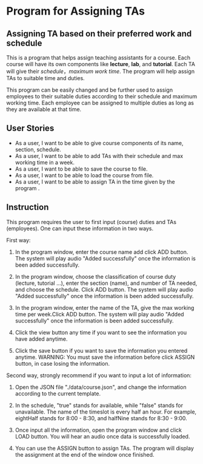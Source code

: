# Program for Assigning TAs

## Assigning TA based on their preferred work and schedule

This is a program that helps assign teaching assistants for a course. Each course will have its own components like 
**lecture**, **lab**, and **tutorial**. Each TA will give their *schedule*，*maximum work time*.
The program will help assign TAs to suitable time and duties.

This program can be easily changed and be further used to assign employees to their suitable duties according to
their schedule and maximum working time. Each employee can be assigned to multiple duties as long as they are available
at that time.


## User Stories
- As a user, I want to be able to give course components of its name, section, schedule.
- As a user, I want to be able to add TAs with their schedule and max working time in a week.
- As a user, I want to be able to save the course to file.
- As a user, I want to be able to load the course from file.
- As a user, I want to be able to assign TA in the time given by the program .


## Instruction
This program requires the user to first input (course) duties and TAs (employees). One can input these information
in two ways.

First way:

1. In the program window, enter the course name add click ADD button. The system will play audio "Added successfully"
once the information is been added successfully.

2. In the program window, choose the classification of course duty (lecture, tutorial ...), enter the section (name),
  and number of TA needed, and choose the schedule. Click ADD button. The system will play audio "Added successfully"
  once the information is been added successfully.
  
3. In the program window, enter the name of the TA, give the max working time per week.Click ADD button. 
The system will play audio "Added successfully" once the information is been added successfully.

4. Click the view button any time if you want to see the information you have added anytime.

5. Click the save button if you want to save the information you entered anytime. WARNING: You must save the information
before click ASSIGN button, in case losing the information.

Second way, strongly recommend if you want to input a lot of information:

1. Open the JSON file "./data/course.json", and change the information according to the current template.

2. In the schedule, "true" stands for available, while "false" stands for unavailable. The name of the timeslot is
every half an hour. For example, eightHalf stands for 8:00 - 8:30, and halfNine stands for 8:30 - 9:00.

3. Once input all the information, open the program window and click LOAD button. You will hear an audio once data is
successfully loaded.

4. You can use the ASSIGN button to assign TAs. The program will display the assignment at the end of the window once
finished.
